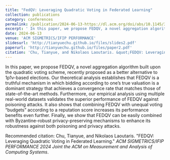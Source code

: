 ```yaml
---
title: "FedQV: Leveraging Quadratic Voting in Federated Learning"
collection: publications
category: conferences
permalink: /publication/2024-06-13-https://dl.acm.org/doi/abs/10.1145/3656006
excerpt: ' In this paper, we propose FEDQV, a novel aggregation algorithm built upon the quadratic voting scheme, recently proposed as a better alternative to 1p1v-based elections. Our theoretical analysis establishes that FEDQV is a truthful mechanism in which bidding according to one’s true valuation is a dominant strategy that achieves a convergence rate that matches those of state-of-the-art methods. Furthermore, our empirical analysis using multiple real-world datasets validates the superior performance of FEDQV against poisoning attacks. It also shows that combining FEDQV with unequal voting “budgets” according to a reputation score increases its performance benefits even further. Finally, we show that FEDQV can be easily combined with Byzantine-robust privacy-preserving mechanisms to enhance its robustness against both poisoning and privacy attacks.'
date: 2024-06-13
venue: 'ACM SIGMETRICS/IFIP PERFORMANCE'
slidesurl: 'http://tianyuechu.github.io/files/slides2.pdf'
paperurl: 'http://tianyuechu.github.io/files/paper2.pdf'
citation: 'Chu, Tianyue, and Nikolaos Laoutaris. &quot;FEDQV: Leveraging Quadratic Voting in Federated Learning.&quot; <i>ACM SIGMETRICS/IFIP PERFORMANCE 2024 Joint the ACM on Measurement and Analysis of Computing Systems</i>.'
---
```

In this paper, we propose FEDQV, a novel aggregation algorithm built upon the quadratic voting scheme, recently proposed as a better alternative to 1p1v-based elections. Our theoretical analysis establishes that FEDQV is a truthful mechanism in which bidding according to one’s true valuation is a dominant strategy that achieves a convergence rate that matches those of state-of-the-art methods. Furthermore, our empirical analysis using multiple real-world datasets validates the superior performance of FEDQV against poisoning attacks. It also shows that combining FEDQV with unequal voting “budgets” according to a reputation score increases its performance benefits even further. Finally, we show that FEDQV can be easily combined with Byzantine-robust privacy-preserving mechanisms to enhance its robustness against both poisoning and privacy attacks.

Recommended citation: Chu, Tianyue, and Nikolaos Laoutaris. "FEDQV: Leveraging Quadratic Voting in Federated Learning." <i>ACM SIGMETRICS/IFIP PERFORMANCE 2024 Joint the ACM on Measurement and Analysis of Computing Systems</i>.
